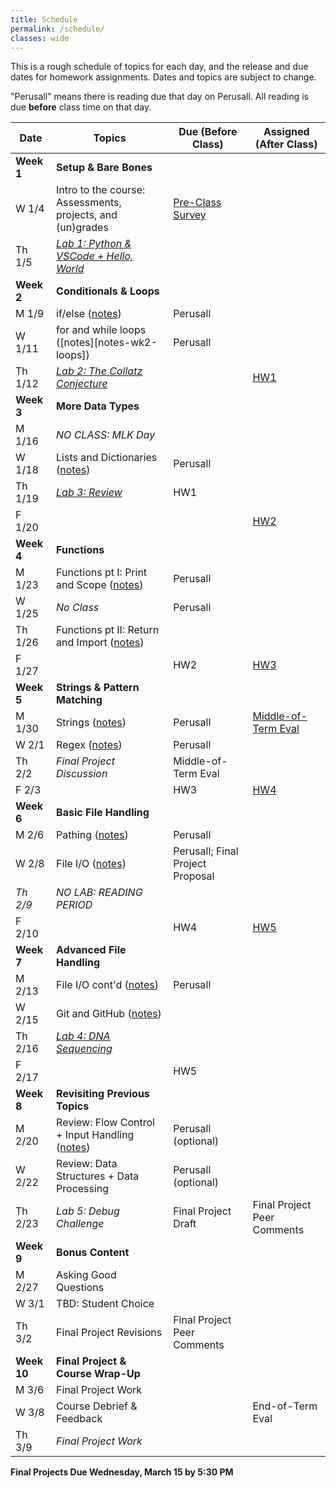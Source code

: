 ```yaml
---
title: Schedule
permalink: /schedule/
classes: wide
---
```


This is a rough schedule of topics for each day, and the release and due dates for homework assignments. Dates and topics are subject to change. 

"Perusall" means there is reading due that day on Perusall. All reading is due **before** class time on that day.


| Date	| Topics	| Due (Before Class) |	Assigned (After Class) |
| ------- | --------------- | ------------- | -------------- |
| **Week 1** | **Setup & Bare Bones** | | |
| W 1/4 | Intro to the course: Assessments, projects, and (un)grades | [Pre-Class Survey][survey] | |
| Th 1/5 | [_Lab 1: Python & VSCode + Hello, World_][lab-1] | | |
| **Week 2** | **Conditionals & Loops** | | |
| M 1/9 | if/else ([notes][notes-wk2-if]) | Perusall |
| W 1/11 | for and while loops ([notes][notes-wk2-loops]) | Perusall | |
| Th 1/12 | [_Lab 2: The Collatz Conjecture_][lab-2] | | [HW1][hw-1] |
| **Week 3** | **More Data Types** | | |
| M 1/16 | _NO CLASS: MLK Day_ | | |
| W 1/18 | Lists and Dictionaries ([notes][w3-d1]) | Perusall | |
| Th 1/19 | [_Lab 3: Review_][lab-3] | HW1 | |
| F 1/20 |  | | [HW2][hw-2] |
| **Week 4** | **Functions** | | |
| M 1/23 | Functions pt I: Print and Scope ([notes][w4-d1])|  Perusall |  |
| W 1/25 |  _No Class_ | Perusall | |
| Th 1/26 | Functions pt II: Return and Import ([notes][w4-d2]) | |  |
| F 1/27 |  | HW2 | [HW3][hw-3] |
| **Week 5** | **Strings & Pattern Matching** | | |
| M 1/30 | Strings ([notes][w5-d1]) | Perusall | [Middle-of-Term Eval][mid-eval] |
| W 2/1 | Regex  ([notes][w5-d2]) | Perusall  |  | 
| Th 2/2 | _Final Project Discussion_ | Middle-of-Term Eval |  |
| F 2/3 | | HW3 | [HW4][hw-4] |
| **Week 6** | **Basic File Handling** | | |
| M 2/6 | Pathing ([notes][w6-d1]) | Perusall | |
| W 2/8 | File I/O ([notes][w6-d2]) | Perusall; Final Project Proposal | | 
| _Th 2/9_ | _NO LAB: READING PERIOD_ | | |
| F 2/10 | | HW4 | [HW5][hw-5] |
| **Week 7** | **Advanced File Handling** | | |
| M 2/13 | File I/O cont'd ([notes][w7-d1]) | Perusall | |
| W 2/15 | Git and GitHub ([notes][w7-d2]) | | |
| Th 2/16 | [_Lab 4: DNA Sequencing_][lab-4] | | |
| F 2/17 | | HW5 | |
| **Week 8** | **Revisiting Previous Topics** | | |
| M 2/20 | Review: Flow Control + Input Handling ([notes][w8-d1]) | Perusall (optional) | | 
| W 2/22 | Review: Data Structures + Data Processing  | Perusall (optional) | |
| Th 2/23 | _Lab 5: Debug Challenge_  | Final Project Draft | Final Project Peer Comments
| **Week 9** | **Bonus Content** | | | 
| M 2/27 | Asking Good Questions | | |
| W 3/1 | TBD: Student Choice | | |
| Th 3/2 | Final Project Revisions | Final Project Peer Comments |
| **Week 10** | **Final Project & Course Wrap-Up** | | |
| M 3/6 | Final Project Work |  | | 
| W 3/8 | Course Debrief & Feedback |  | End-of-Term Eval |
| Th 3/9 | _Final Project Work_

**Final Projects Due Wednesday, March 15 by 5:30 PM**


[syllabus]: https://alackles.github.io/CMSC-14-WT-23/syllabus/

[hw-1]: https://alackles.github.io/CMSC-140-WT-23/hwk/hwk1/
[hw-2]: https://alackles.github.io/CMSC-140-WT-23/hwk/hwk2/
[hw-3]: https://alackles.github.io/CMSC-140-WT-23/hwk/hwk3/
[hw-4]: https://alackles.github.io/CMSC-140-WT-23/hwk/hwk4/
[hw-5]: https://alackles.github.io/CMSC-140-WT-23/hwk/hwk5/
 
[lab-1]: https://alackles.github.io/CMSC-140-WT-23/labs/lab1/
[lab-2]: https://alackles.github.io/CMSC-140-WT-23/labs/lab2/
[lab-3]: https://alackles.github.io/CMSC-140-WT-23/labs/lab3/
[lab-4]: https://alackles.github.io/CMSC-140-WT-23/labs/lab4/
[lab-5]: https://alackles.github.io/CMSC-140-WT-23/labs/lab5/
[lab-6]: https://alackles.github.io/CMSC-140-WT-23/labs/lab7/
[lab-7]: https://alackles.github.io/CMSC-140-WT-23/labs/lab8/

[notes-wk1-vars]: https://alackles.github.io/CMSC-140-WT-23/lectures/wk1-vars/
[notes-wk2-if]: https://alackles.github.io/CMSC-140-WT-23/lectures/wk2-if/
[w3-d1]: https://alackles.github.io/CMSC-140-WT-23/lectures/w3-d1
[w4-d1]: https://alackles.github.io/CMSC-140-WT-23/lectures/w4-d1
[w4-d2]: https://alackles.github.io/CMSC-140-WT-23/lectures/w4-d2
[w5-d1]: https://alackles.github.io/CMSC-140-WT-23/lectures/w5-d1
[w5-d2]: https://alackles.github.io/CMSC-140-WT-23/lectures/w5-d2
[w6-d1]: https://alackles.github.io/CMSC-140-WT-23/lectures/w6-d1
[w6-d2]: https://alackles.github.io/CMSC-140-WT-23/lectures/w6-d2
[w7-d1]: https://alackles.github.io/CMSC-140-WT-23/lectures/w7-d1
[w7-d2]: https://alackles.github.io/CMSC-140-WT-23/lectures/w7-d2
[w8-d1]: https://alackles.github.io/CMSC-140-WT-23/lectures/w8-d1

[survey]: https://forms.gle/iBCowEvcXXYFTmG57
[mid-eval]: https://forms.gle/2qS7zFEqw4GxxRDSA
